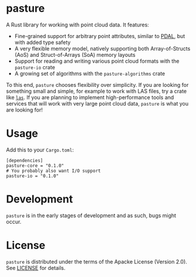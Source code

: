 # pasture

A Rust library for working with point cloud data. It features:
-  Fine-grained support for arbitrary point attributes, similar to [PDAL](https://pdal.io/), but with added type safety
-  A very flexible memory model, natively supporting both Array-of-Structs (AoS) and Struct-of-Arrays (SoA) memory layouts
-  Support for reading and writing various point cloud formats with the `pasture-io` crate
-  A growing set of algorithms with the `pasture-algorithms` crate

To this end, `pasture` chooses flexibility over simplicity. If you are looking for something small and simple, for example to work with LAS files, try a crate like [`las`](https://crates.io/crates/las). If you are planning to implement high-performance tools and services that will work with very large point cloud data, `pasture` is what you are looking for!

# Usage 

Add this to your `Cargo.toml`:
```
[dependencies]
pasture-core = "0.1.0"
# You probably also want I/O support
pasture-io = "0.1.0"
```

# Development

`pasture` is in the early stages of development and as such, bugs might occur. 

# License

`pasture` is distributed under the terms of the Apacke License (Version 2.0). See [LICENSE](LICENSE) for details. 